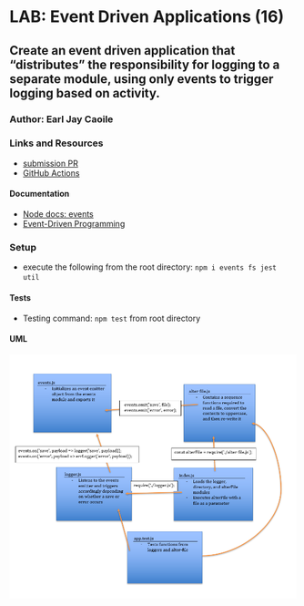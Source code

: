 # LAB: Event Driven Applications (16)

## Create an event driven application that “distributes” the responsibility for logging to a separate module, using only events to trigger logging based on activity.

### Author: Earl Jay Caoile

### Links and Resources

- [submission PR](https://github.com/js-401n15-eoc/lab-16/pull/1)
- [GitHub Actions](https://github.com/js-401n15-eoc/lab-16/actions)

#### Documentation

- [Node docs: events](https://nodejs.org/api/events.html)
- [Event-Driven Programming](https://alligator.io/nodejs/event-driven-programming/)

### Setup

- execute the following from the root directory: `npm i events fs jest util`

#### Tests

- Testing command: `npm test` from root directory

#### UML

![UML Image](lab-16-UML.png "uml diagram")
